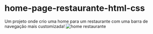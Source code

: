 # home-page-restaurante-html-css
Um projeto onde crio uma home para um restaurante com uma barra de navegação mais customizada! 
![home restaurante](https://github.com/riicad/home-page-restaurante-html-css/assets/80922940/b5c85f1d-d8d8-4612-9e77-8d2cd6a54a9f)

